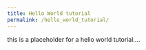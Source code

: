 ```yaml
---
title: Hello World tutorial
permalink: /hello_world_tutorial/
---
```


this is a placeholder for a hello world tutorial....